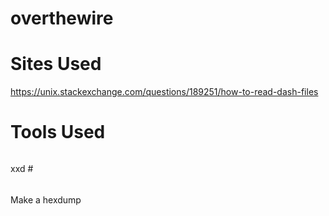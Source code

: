 # overthewire

# Sites Used

https://unix.stackexchange.com/questions/189251/how-to-read-dash-files




# Tools Used 

######
xxd  #
######

Make a hexdump

#####

#####

